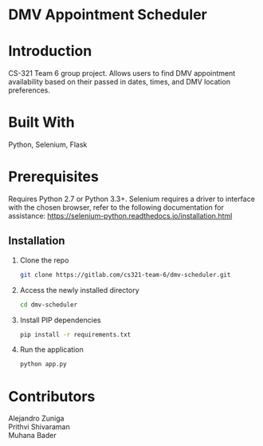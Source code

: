 # DMV Appointment Scheduler

# Introduction
CS-321 Team 6 group project. Allows users to find DMV appointment availability based on their passed in dates, times, and DMV location preferences. 

# Built With
Python, Selenium, Flask

# Prerequisites
Requires Python 2.7 or Python 3.3+. Selenium requires a driver to interface with the chosen browser, refer to the following documentation for assistance: https://selenium-python.readthedocs.io/installation.html 

## Installation
1. Clone the repo
   ```sh
   git clone https://gitlab.com/cs321-team-6/dmv-scheduler.git
   ```
2. Access the newly installed directory
   ```sh
   cd dmv-scheduler
   ```
2. Install PIP dependencies
   ```sh
   pip install -r requirements.txt
   ```
3. Run the application
   ```sh
   python app.py
   ```

# Contributors
Alejandro Zuniga\
Prithvi Shivaraman\
Muhana Bader 
